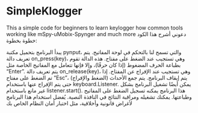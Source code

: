 # SimpleKlogger
This a simple code for beginners to learn keylogger how common tools working like mSpy-uMobix-Spynger and  much more
دعوني أشرح هذا الكود خطوة بخطوة:

يبدأ البرنامج بتحميل مكتبة pynput، والتي تسمح لنا بالتحكم في لوحة المفاتيح.
يتم تعريف دالة on_press(key)، وهي تستجيب عند الضغط على مفتاح. هذه الدالة تقوم بطباعة الحرف المضغوط (إذا كان حرفًا)، وإلا فإنها تتعامل مع المفاتيح الخاصة مثل “Enter”.
يتم تعريف دالة on_release(key)، وهي تستجيب عند الإفراج عن المفتاح. إذا تم الضغط على مفتاح “Esc”، يتم إيقاف البرنامج.
يتم جمع الأحداث (الضغط والإفراج) حتى يتم الإفراج عنها باستخدام keyboard.Listener.
يمكن أيضًا تشغيل البرنامج بشكل غير مانع باستخدام listener.start().
هذا البرنامج يمكنه تسجيل الضغط على المفاتيح وطباعتها. يمكنك تشغيله ومراقبة النتائج في النافذة النصية. يُفضل استخدام هذا البرنامج لأغراض قانونية وأخلاقية، مثل اختبار أمان النظام الخاص بك
